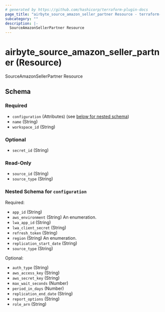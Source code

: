 ```yaml
---
# generated by https://github.com/hashicorp/terraform-plugin-docs
page_title: "airbyte_source_amazon_seller_partner Resource - terraform-provider-airbyte-new"
subcategory: ""
description: |-
  SourceAmazonSellerPartner Resource
---
```


# airbyte_source_amazon_seller_partner (Resource)

SourceAmazonSellerPartner Resource



<!-- schema generated by tfplugindocs -->
## Schema

### Required

- `configuration` (Attributes) (see [below for nested schema](#nestedatt--configuration))
- `name` (String)
- `workspace_id` (String)

### Optional

- `secret_id` (String)

### Read-Only

- `source_id` (String)
- `source_type` (String)

<a id="nestedatt--configuration"></a>
### Nested Schema for `configuration`

Required:

- `app_id` (String)
- `aws_environment` (String) An enumeration.
- `lwa_app_id` (String)
- `lwa_client_secret` (String)
- `refresh_token` (String)
- `region` (String) An enumeration.
- `replication_start_date` (String)
- `source_type` (String)

Optional:

- `auth_type` (String)
- `aws_access_key` (String)
- `aws_secret_key` (String)
- `max_wait_seconds` (Number)
- `period_in_days` (Number)
- `replication_end_date` (String)
- `report_options` (String)
- `role_arn` (String)


